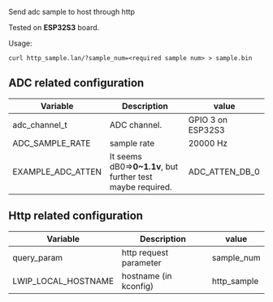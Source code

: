 Send adc sample to host through http

Tested on **ESP32S3** board.

Usage:

`curl http_sample.lan/?sample_num=<required sample num> > sample.bin`

## ADC related configuration

| Variable          | Description                                                | value             |
|-------------------|------------------------------------------------------------|-------------------|
| adc_channel_t     | ADC channel.                                               | GPIO 3 on ESP32S3 |
| ADC_SAMPLE_RATE   | sample rate                                                | 20000 Hz          |
| EXAMPLE_ADC_ATTEN | It seems dB0=>**0~1.1v**, but further test maybe required. | ADC_ATTEN_DB_0    |

## Http related configuration

| Variable            | Description            | value       |
|---------------------|------------------------|-------------|
| query_param         | http request parameter | sample_num  |
| LWIP_LOCAL_HOSTNAME | hostname (in kconfig)  | http_sample |
